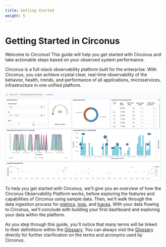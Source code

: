 ```yaml
---
title: Getting Started
weight: 5
---
```


# Getting Started in Circonus

Welcome to Circonus! This guide will help you get started with Circonus and take actionable steps based on your observed system performance.

Circonus is a full-stack observability platform built for the enterprise. With Circonus, you can achieve crystal clear, real-time observability of the behavior, health, trends, and performance of all applications, microservices, infrastructure in one unified platform.

![A Web Traffic Dashboard showing several data visualizations](../img/dashboard-web_traffic_filters_fullscreen.png)

To help you get started with Circonus, we'll give you an overview of how the Circonus Observability Platform works, before exploring the features and capabilities of Circonus using sample data. Then, we'll walk through the data ingestion process for [metrics](/circonus3/additional-resources/glossary/#metric), [logs](/circonus3/additional-resources/glossary/#log), and [traces](/circonus3/additional-resources/glossary/#trace). With your data flowing to Circonus, we'll conclude with building your first dashboard and exploring your data within the platform.

As you step through this guide, you'll notice that many terms will be linked to their definitions within the [Glossary](/circonus3/additional-resources/glossary/). You can always visit the [Glossary](/circonus3/additional-resources/glossary/) directly for further clarification on the terms and acronyms used by Circonus.
